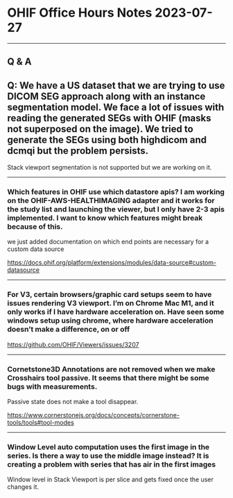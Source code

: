 # OHIF Office Hours Notes 2023-07-27

---

## Q & A

## Q: We have a US dataset that we are trying to use DICOM SEG approach along with an instance segmentation model. We face a lot of issues with reading the generated SEGs with OHIF (masks not superposed on the image). We tried to generate the SEGs using both highdicom and dcmqi but the problem persists.

Stack viewport segmentation is not supported but we are working on it.

---

### Which features in OHIF use which datastore apis? I am working on the OHIF-AWS-HEALTHIMAGING adapter and it works for the study list and launching the viewer, but I only have 2-3 apis implemented. I want to know which features might break because of this.

we just added documentation on which end points are necessary for a custom data source

https://docs.ohif.org/platform/extensions/modules/data-source#custom-datasource

---

### For V3, certain browsers/graphic card setups seem to have issues rendering V3 viewport. I’m on Chrome Mac M1, and it only works if I have hardware acceleration on. Have seen some windows setup using chrome, where hardware acceleration doesn’t make a difference, on or off

https://github.com/OHIF/Viewers/issues/3207

---

### Cornetstone3D Annotations are not removed when we make Crosshairs tool passive. It seems that there might be some bugs with measurements.

Passive state does not make a tool disappear.

https://www.cornerstonejs.org/docs/concepts/cornerstone-tools/tools#tool-modes

---

### Window Level auto computation uses the first image in the series. Is there a way to use the middle image instead? It is creating a problem with series that has air in the first images

Window level in Stack Viewport is per slice and gets fixed once the user changes it.
